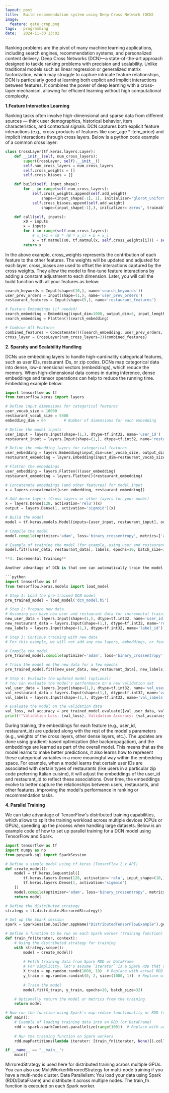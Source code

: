 ```yaml
---
layout: post
title:  Build recommendation system using Deep Cross Network (DCN)
image:
  feature: gate_crop.png
tags:   programming
date:   2024-11-30 13:02
---
```


Ranking problems are the pivot of many machine learning applications, including search engines, recommendation systems, and personalized content delivery. Deep Cross Networks (DCN)—a state-of-the-art approach designed to tackle ranking problems with precision and scalability. Unlike traditional models such as linear regression or generalized matrix factorization, which may struggle to capture intricate feature relationships, DCN is particularly good at learning both explicit and implicit interactions between features. It combines the power of deep learning with a cross-layer mechanism, allowing for efficient learning without high computational complexity.


**1.Feature Interaction Learning**

Ranking tasks often involve high-dimensional and sparse data from different sources — think user demographics, historical behavior, item characteristics, and contextual signals. DCN captures both explicit feature interactions (e.g., cross-products of features like user_age * item_price) and implicit interactions through cross layers. Below is a python code example of a common cross layer:

```python
class CrossLayer(tf.keras.layers.Layer):
    def __init__(self, num_cross_layers):
        super(CrossLayer, self).__init__()
        self.num_cross_layers = num_cross_layers
        self.cross_weights = []
        self.cross_biases = []

    def build(self, input_shape):
        for _ in range(self.num_cross_layers):
            self.cross_weights.append(self.add_weight(
                shape=(input_shape[-1], 1), initializer='glorot_uniform', trainable=True))
            self.cross_biases.append(self.add_weight(
                shape=(input_shape[-1],), initializer='zeros', trainable=True))

    def call(self, inputs):
        x0 = inputs
        x = inputs
        for i in range(self.num_cross_layers):
            # x_l+1 = x0 * (W * x_l) + b + x_l
            x = tf.matmul(x0, tf.matmul(x, self.cross_weights[i])) + self.cross_biases[i] + x
        return x
```
 
In the above example, cross_weights represents the contribution of each feature to the other features. The weights will be updated and adjusted for each layer. cross_biases are used to offset the interactions captured by the cross weights. They allow the model to fine-tune feature interactions by adding a constant adjustment to each dimension. Later, you will call the build function with all your features as below:

```python
search_keywords = Input(shape=(10,), name='search_keywords'))
user_prev_orders = Input(shape=(1,), name='user_prev_orders')
restaurant_features = Input(shape=(5,), name='restaurant_features')

# Feature Embeddings (if needed)
search_embedding = Embedding(input_dim=1000, output_dim=8, input_length=10)(search_keywords)  # Embedding for keywords
search_embedding = Flatten()(search_embedding)

# Combine All Features
combined_features = Concatenate()([search_embedding, user_prev_orders, restaurant_features])
cross_layer = CrossLayer(num_cross_layers=3)(combined_features)
```
**2. Sparsity and Scalability Handling**

DCNs use embedding layers to handle high-cardinality categorical features, such as user IDs, restaurant IDs, or zip codes. DCNs map categorical data into dense, low-dimensional vectors (embeddings), which reduce the memory. When high-dimensional data comes in during inference, dense embeddings and tensor operations can help to reduce the running time. Embedding example below:

```python
import tensorflow as tf
from tensorflow.keras import layers

# Define input dimensions for categorical features
user_vocab_size = 10000 
restaurant_vocab_size = 5000 
embedding_dim = 64        # Number of dimensions for each embedding

# Define the model inputs
user_input = layers.Input(shape=(1,), dtype=tf.int32, name='user_id')  # User ID
restaurant_input = layers.Input(shape=(1,), dtype=tf.int32, name='restaurant_id')  # Restaurant ID

# Define the embedding layers for categorical features
user_embedding = layers.Embedding(input_dim=user_vocab_size, output_dim=embedding_dim)(user_input)
restaurant_embedding = layers.Embedding(input_dim=restaurant_vocab_size, output_dim=embedding_dim)(restaurant_input)

# Flatten the embeddings
user_embedding = layers.Flatten()(user_embedding)
restaurant_embedding = layers.Flatten()(restaurant_embedding)

# Concatenate embeddings (and other features) for model input
x = layers.concatenate([user_embedding, restaurant_embedding])

# Add dense layers (Cross layers or other layers for your model)
x = layers.Dense(128, activation='relu')(x)
output = layers.Dense(1, activation='sigmoid')(x)

# Build the model
model = tf.keras.models.Model(inputs=[user_input, restaurant_input], outputs=output)

# Compile the model
model.compile(optimizer='adam', loss='binary_crossentropy', metrics=['accuracy'])

# Example of training the model (for example, using user and restaurant data)
model.fit([user_data, restaurant_data], labels, epochs=10, batch_size=32)```

**3. Incremental Training**

Another advantage of DCN is that one can automatically train the model using the incremental data by freezing the layers of the pretrained model. The following example shows how to do that by code:

```python
import tensorflow as tf
from tensorflow.keras.models import load_model

# Step 1: Load the pre-trained DCN model
pre_trained_model = load_model('dcn_model.h5')

# Step 2: Prepare new data
# Assuming you have new user and restaurant data for incremental training
new_user_data = layers.Input(shape=(1,), dtype=tf.int32, name='user_id')
new_restaurant_data = layers.Input(shape=(1,), dtype=tf.int32, name='restaurant_id')
new_labels = layers.Input(shape=(1,), dtype=tf.int32, name='label_id')

# Step 3: Continue training with new data
# For this example, we will not add any new layers, embeddings, or features.

# Compile the model
pre_trained_model.compile(optimizer='adam', loss='binary_crossentropy', metrics=['accuracy'])

# Train the model on the new data for a few epochs
pre_trained_model.fit([new_user_data, new_restaurant_data], new_labels, epochs=5, batch_size=32)

# Step 4: Evaluate the updated model (optional)
# You can evaluate the model's performance on a new validation set
val_user_data = layers.Input(shape=(1,), dtype=tf.int32, name='val_user_id')
val_restaurant_data = layers.Input(shape=(1,), dtype=tf.int32, name='val_restaurant_id')
val_labels = layers.Input(shape=(1,), dtype=tf.int32, name='val_labels')

# Evaluate the model on the validation data
val_loss, val_accuracy = pre_trained_model.evaluate([val_user_data, val_restaurant_data], val_labels)
print(f"Validation Loss: {val_loss}, Validation Accuracy: {val_accuracy}")
```

During training, the embeddings for each feature (e.g., user_id, restaurant_id) are updated along with the rest of the model's parameters (e.g., weights of the cross layers, other dense layers, etc.).
The updates are done using gradient-based optimization (like backpropagation), and the embeddings are learned as part of the overall model. This means that as the model learns to make better predictions, it also learns how to represent these categorical variables in a more meaningful way within the embedding space.
For example, when a model learns that certain user IDs are associated with certain types of restaurants (like users in a particular zip code preferring Italian cuisine), it will adjust the embeddings of the user_id and restaurant_id to reflect these associations. Over time, the embeddings evolve to better capture the relationships between users, restaurants, and other features, improving the model's performance in ranking or recommendation tasks.

**4. Parallel Training**

We can take advantage of TensorFlow's distributed training capabilities, which allows to split the training workload across multiple devices (CPUs or GPUs), speeding up the process when handling large datasets. Below is an example code of how to set up parallel training for a DCN model using TensorFlow and Spark.
```python
import tensorflow as tf
import numpy as np
from pyspark.sql import SparkSession

# Define a simple model using tf.keras (TensorFlow 2.x API)
def create_model():
    model = tf.keras.Sequential([
        tf.keras.layers.Dense(128, activation='relu', input_shape=(10,)),
        tf.keras.layers.Dense(1, activation='sigmoid')
    ])
    model.compile(optimizer='adam', loss='binary_crossentropy', metrics=['accuracy'])
    return model

# Define the distributed strategy
strategy = tf.distribute.MirroredStrategy()

# Set up the Spark session
spark = SparkSession.builder.appName("DistributedTensorFlowExample").getOrCreate()

# Define a function to be run on each Spark worker (training function)
def train_fn(iterator, context):
    # Using the distributed strategy for training
    with strategy.scope():
        model = create_model()
        
        # Fetch training data from Spark RDD or DataFrame
        # For simplicity, let's assume `iterator` is a Spark RDD that returns batches of data
        X_train = np.random.randn(1000, 10)  # Replace with actual RDD fetching
        y_train = np.random.randint(0, 2, size=(1000, 1))  # Replace with actual labels
        
        # Train the model
        model.fit(X_train, y_train, epochs=10, batch_size=32)

    # Optionally return the model or metrics from the training
    return model

# Now run the function using Spark's map-reduce functionality or RDD transformation
def main():
    # Example of loading training data into an RDD (or DataFrame)
    rdd = spark.sparkContext.parallelize(range(100))  # Replace with actual data
    
    # Run the training function on Spark workers
    rdd.mapPartitions(lambda iterator: [train_fn(iterator, None)]).collect()

if __name__ == "__main__":
    main() 
```
 MirroredStrategy is used here for distributed training across multiple GPUs. You can also use MultiWorkerMirroredStrategy for multi-node training if you have a multi-node cluster.
Data Parallelism: You load your data using Spark (RDD/DataFrame) and distribute it across multiple nodes. The train_fn function is executed on each Spark worker.
